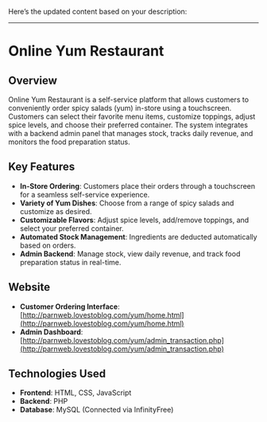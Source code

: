Here’s the updated content based on your description:

---

# Online Yum Restaurant

## Overview
Online Yum Restaurant is a self-service platform that allows customers to conveniently order spicy salads (yum) in-store using a touchscreen. Customers can select their favorite menu items, customize toppings, adjust spice levels, and choose their preferred container. The system integrates with a backend admin panel that manages stock, tracks daily revenue, and monitors the food preparation status.

## Key Features
- **In-Store Ordering**: Customers place their orders through a touchscreen for a seamless self-service experience.
- **Variety of Yum Dishes**: Choose from a range of spicy salads and customize as desired.
- **Customizable Flavors**: Adjust spice levels, add/remove toppings, and select your preferred container.
- **Automated Stock Management**: Ingredients are deducted automatically based on orders.
- **Admin Backend**: Manage stock, view daily revenue, and track food preparation status in real-time.

## Website
- **Customer Ordering Interface**: [http://parnweb.lovestoblog.com/yum/home.html](http://parnweb.lovestoblog.com/yum/home.html)
- **Admin Dashboard**: [http://parnweb.lovestoblog.com/yum/admin_transaction.php](http://parnweb.lovestoblog.com/yum/admin_transaction.php)

## Technologies Used
- **Frontend**: HTML, CSS, JavaScript
- **Backend**: PHP
- **Database**: MySQL (Connected via InfinityFree)
